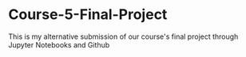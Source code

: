 # Course-5-Final-Project
This is my alternative submission of our course's final project through Jupyter Notebooks and Github
